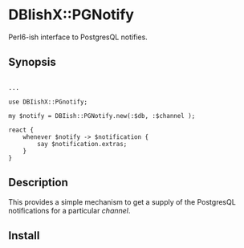 # DBIishX::PGNotify

Perl6-ish interface to PostgresQL notifies.

## Synopsis

```perl6

... 

use DBIishX::PGnotify;

my $notify = DBIish::PGNotify.new(:$db, :$channel );

react {
    whenever $notify -> $notification {
        say $notification.extras;
    }
}
```

## Description

This provides a simple mechanism to get a supply of the PostgresQL notifications
for a particular *channel*.

## Install


